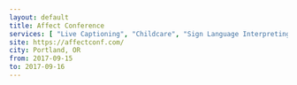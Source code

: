 ```yaml
---
layout: default
title: Affect Conference
services: [ "Live Captioning", "Childcare", "Sign Language Interpreting on Request", "Restrooms: All-Gender / Gender-Neutral", "Physical Access", "Quiet/Rest Area" ]
site: https://affectconf.com/
city: Portland, OR
from: 2017-09-15
to: 2017-09-16
---
```

